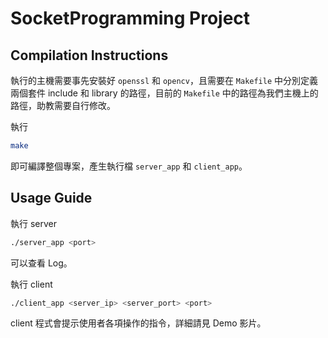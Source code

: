 # SocketProgramming Project

## Compilation Instructions

執行的主機需要事先安裝好 `openssl` 和 `opencv`，且需要在 `Makefile` 中分別定義兩個套件 include 和 library 的路徑，目前的 `Makefile` 中的路徑為我們主機上的路徑，助教需要自行修改。

執行 

```bash
make
```

即可編譯整個專案，產生執行檔 `server_app` 和 `client_app`。
## Usage Guide

執行 server

```bash
./server_app <port>
```

可以查看 Log。

執行 client

```bash
./client_app <server_ip> <server_port> <port>
```

client 程式會提示使用者各項操作的指令，詳細請見 Demo 影片。


